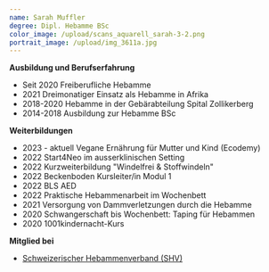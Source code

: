 ```yaml
---
name: Sarah Muffler
degree: Dipl. Hebamme BSc
color_image: /upload/scans_aquarell_sarah-3-2.png
portrait_image: /upload/img_3611a.jpg
---
```

**Ausbildung und Berufserfahrung**

* Seit 2020 Freiberufliche Hebamme
* 2﻿021 Dreimonatiger Einsatz als Hebamme in Afrika
* 2018-2020 Hebamme in der Gebärabteilung Spital Zollikerberg
* 2014-2018 Ausbildung zur Hebamme BSc

**Weiterbildungen**

* 2023 - aktuell Vegane Ernährung für Mutter und Kind (Ecodemy)
* 2022 Start4Neo im ausserklinischen Setting
* 2022 Kurzweiterbildung "Windelfrei & Stoffwindeln"
* 2﻿022 Beckenboden Kursleiter/in Modul 1
* 2022 BLS AED
* 2﻿022 Praktische Hebammenarbeit im Wochenbett
* 2021 Versorgung von Dammverletzungen durch die Hebamme
* 2020 Schwangerschaft bis Wochenbett: Taping für Hebammen
* 2020 1001kindernacht-Kurs

**Mitglied bei**

* [Schweizerischer Hebammenverband (SHV)](https://www.hebamme.ch "https\://www.hebamme.ch")